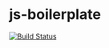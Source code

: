 js-boilerplate
=====

[![Build Status](https://secure.travis-ci.org/yusukekon/js-boilerplate.png?branch=master)](http://travis-ci.org/yusukekon/js-boilerplate)

